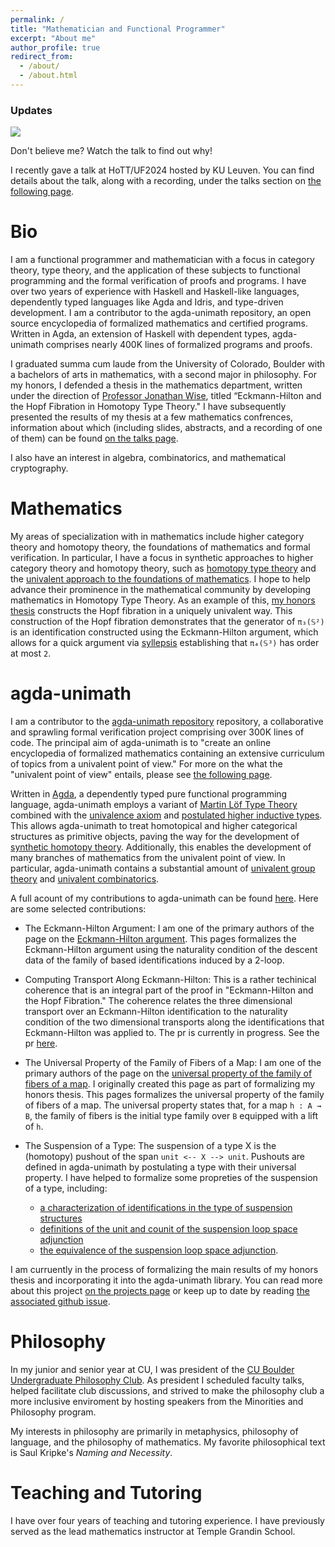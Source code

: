 ```yaml
---
permalink: /
title: "Mathematician and Functional Programmer"
excerpt: "About me"
author_profile: true
redirect_from: 
  - /about/
  - /about.html
---
```


### Updates
<img src="{{site.url}}/images/eckmann-hilton-in-my-hopf-fibration.jpg" style="display: block; margin: auto;" />

Don't believe me? Watch the talk to find out why!

I recently gave a talk at HoTT/UF2024 hosted by KU Leuven. You can find details about the talk, along with a recording, under the talks section on [the following page](https://morphismz.github.io/talks/2024-04-03-hottuf).

Bio
======
I am a functional programmer and mathematician with a focus in category theory, type theory, and the application of these subjects to functional programming and the formal verification of proofs and programs. I have over two years of experience with Haskell and Haskell-like languages, dependently typed languages like Agda and Idris, and type-driven development. I am a contributor to the agda-unimath repository, an open source encyclopedia of formalized mathematics and certified programs. Written in Agda, an extension of Haskell with dependent types, agda-unimath comprises nearly 400K lines of formalized programs and proofs.

I graduated summa cum laude from the University of Colorado, Boulder with a bachelors of arts in mathematics, with a second major in philosophy. For my honors, I defended a thesis in the mathematics department, written under the direction of [Professor Jonathan Wise](https://math.colorado.edu/~jonathan.wise/), titled “Eckmann-Hilton and the Hopf Fibration in Homotopy Type Theory." I have subsequently presented the results of my thesis at a few mathematics confrences, information about which (including slides, abstracts, and a recording of one of them) can be found [on the talks page](https://morphismz.github.io/talks).

I also have an interest in algebra, combinatorics, and mathematical cryptography.


Mathematics
======
My areas of specialization with in mathematics include higher category theory and homotopy theory, the foundations of mathematics and formal verification. In particular, I have a focus in synthetic approaches to higher category theory and homotopy theory, such as [homotopy type theory](https://en.wikipedia.org/wiki/Homotopy_type_theory) and the [univalent approach to the foundations of mathematics](https://en.wikipedia.org/wiki/Univalent_foundations). I hope to help advance their prominence in the mathematical community by developing mathematics in Homotopy Type Theory. As an example of this, [my honors thesis](https://morphismz.github.io/publication/2023-04-06-honors-thesis) constructs the Hopf fibration in a uniquely univalent way. This construction of the Hopf fibration demonstrates that the generator of `π₃(𝕊²)` is an identification constructed using the Eckmann-Hilton argument, which allows for a quick argument via [syllepsis](https://arxiv.org/abs/2107.14283) establishing that `π₄(𝕊³)` has order at most `2`.

agda-unimath
======
I am a contributor to the [agda-unimath repository](https://unimath.github.io/agda-unimath/) repository, a collaborative and sprawling formal verification project comprising over 300K lines of code. The principal aim of agda-unimath is to "create an online encyclopedia of formalized mathematics containing an extensive curriculum of topics from a univalent point of view." For more on the what the "univalent point of view" entails, please see [the following page](https://en.wikipedia.org/wiki/Univalent_foundations).

Written in [Agda](https://agda.readthedocs.io/en/v2.6.4.3/getting-started/what-is-agda.html), a dependently typed pure functional programming language, agda-unimath employs a variant of [Martin Löf Type Theory](https://ncatlab.org/nlab/show/Martin-L%C3%B6f+dependent+type+theory) combined with the [univalence axiom](https://ncatlab.org/nlab/show/univalence+axiom) and [postulated higher inductive types](https://ncatlab.org/nlab/show/higher+inductive+type). This allows agda-unimath to treat homotopical and higher categorical structures as primitive objects, paving the way for the development of [synthetic homotopy theory](https://unimath.github.io/agda-unimath/synthetic-homotopy-theory.html). Additionally, this enables the development of many branches of mathematics from the univalent point of view. In particular, agda-unimath contains a substantial amount of [univalent group theory](https://unimath.github.io/agda-unimath/group-theory.html) and [univalent combinatorics](https://unimath.github.io/agda-unimath/univalent-combinatorics.html).

A full acount of my contributions to agda-unimath can be found [here](https://github.com/UniMath/agda-unimath/pulls?q=is%3Apr+is%3Aclosed+author%3Amorphismz). Here are some selected contributions:

- The Eckmann-Hilton Argument: I am one of the primary authors of the page on the [Eckmann-Hilton argument](https://unimath.github.io/agda-unimath/synthetic-homotopy-theory.eckmann-hilton-argument.html?highlight=eckmann#the-eckmann-hilton-argument). This pages formalizes the Eckmann-Hilton argument using the naturality condition of the descent data of the family of based identifications induced by a 2-loop.

- Computing Transport Along Eckmann-Hilton: This is a rather techinical coherence that is an integral part of the proof in "Eckmann-Hilton and the Hopf Fibration." The coherence relates the three dimensional transport over an Eckmann-Hilton identification to the naturality condition of the two dimensional transports along the identifications that Eckmann-Hilton was applied to. The pr is currently in progress. See the pr [here](https://github.com/UniMath/agda-unimath/pull/1133).

- The Universal Property of the Family of Fibers of a Map: I am one of the primary authors of the page on the [universal property of the family of fibers of a map](https://unimath.github.io/agda-unimath/foundation.universal-property-family-of-fibers-of-maps.html). I originally created this page as part of formalizing my honors thesis. This pages formalizes the universal property of the family of fibers of a map. The universal property states that, for a map `h : A → B`, the family of fibers is the initial type family over `B` equipped with a lift of `h`.

- The Suspension of a Type: The suspension of a type X is the (homotopy) pushout of the span `unit <-- X --> unit`. Pushouts are defined in agda-unimath by postulating a type with their universal property. I have helped to formalize some propreties of the suspension of a type, including:
  - [a characterization of identifications in the type of suspension structures](https://unimath.github.io/agda-unimath/synthetic-homotopy-theory.suspensions-of-types.html#4783)
  - [definitions of the unit and counit of the suspension loop space adjunction](https://unimath.github.io/agda-unimath/synthetic-homotopy-theory.suspensions-of-types.html#15436)
  - [the equivalence of the suspension loop space adjunction](https://unimath.github.io/agda-unimath/synthetic-homotopy-theory.suspensions-of-types.html#18007).

I am curruently in the process of formalizing the main results of my honors thesis and incorporating it into the agda-unimath library. You can read more about this project [on the projects page](https://morphismz.github.io/projects/2023-eh-hopf) or keep up to date by reading [the associated github issue](https://github.com/UniMath/agda-unimath/issues/702). 

Philosophy
======
In my junior and senior year at CU, I was president of the [CU Boulder Undergraduate Philosophy Club](https://www.colorado.edu/philosophy/events/undergraduate-philosophy-club). As president I scheduled faculty talks, helped facilitate club discussions, and strived to make the philosophy club a more inclusive enviroment by hosting speakers from the Minorities and Philosophy program.

My interests in philosophy are primarily in metaphysics, philosophy of language, and the philosophy of mathematics. My favorite philosophical text is Saul Kripke's *Naming and Necessity*.

Teaching and Tutoring
======
I have over four years of teaching and tutoring experience. I have previously served as the lead mathematics instructor at Temple Grandin School.